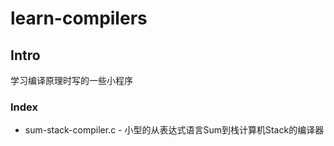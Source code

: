 learn-compilers
===============

## Intro

学习编译原理时写的一些小程序

### Index

* sum-stack-compiler.c - 小型的从表达式语言Sum到栈计算机Stack的编译器

